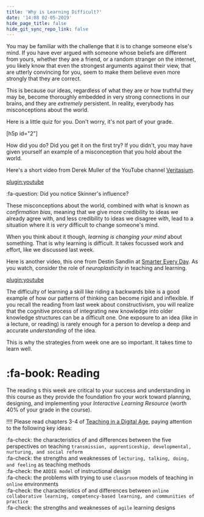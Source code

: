 ```yaml
---
title: 'Why is Learning Difficult?'
date: '14:08 02-05-2019'
hide_page_title: false
hide_git_sync_repo_link: false
---
```


You may be familiar with the challenge that it is to change someone else's mind. If you have ever argued with someone whose beliefs are different from yours, whether they are a friend, or a random stranger on the internet, you likely know that even the strongest arguments against their view, that are utterly convincing for you, seem to make them believe even more strongly that they are correct.

This is because our ideas, regardless of what they are or how truthful they may be, become thoroughly embedded in very strong connections in our brains, and they are *extremely* persistent. In reality, everybody has misconceptions about the world.

Here is a little quiz for you. Don't worry, it's not part of your grade.

[h5p id="2"]

How did you do? Did you get it on the first try? If you didn't, you may have given yourself an example of a misconception that you hold about the world.

Here's a short video from Derek Muller of the YouTube channel [Veritasium](https://veritasium.com).

[plugin:youtube](https://www.youtube.com/watch?v=eVtCO84MDj8)

:fa-question: Did you notice Skinner's influence?

These misconceptions about the world, combined with what is known as *confirmation bias*, meaning that we give more credibility to ideas we already agree with, and less credibility to ideas we disagree with, lead to a situation where it is *very* difficult to change someone's mind.

When you think about it though, *learning is changing your mind* about something. That is why learning is difficult. It takes focussed work and effort, like we discussed last week.

Here is another video, this one from Destin Sandlin at [Smarter Every Day](https://smartereveryday.com). As you watch, consider the role of *neuroplasticity* in teaching and learning.

[plugin:youtube](https://www.youtube.com/watch?v=Ybo4Lk3CI98)

The difficulty of learning a skill like riding a backwards bike is a good example of how our patterns of thinking can become rigid and inflexible. If you recall the reading from last week about constructivism, you will realize that the cognitive process of integrating new knowledge into older knowledge structures can be a difficult one. One exposure to an idea (like in a lecture, or reading) is rarely enough for a person to develop a deep and accurate *understanding* of the idea.

This is why the strategies from week one are so important. It takes time to learn well.

# :fa-book: Reading

The reading s this week are critical to your success and understanding in this course as they provide the foundation fro your work toward planning, designing, and implementing your *Interactive Learning Resource* (worth 40% of your grade in the course).

!!!! Please read chapters 3-4 of [Teaching in a Digital Age](https://opentextbc.ca/teachinginadigitalage), paying attention to the following key ideas:

:fa-check: the characteristics of and differences between the five perspectives on teaching `transmission, apprenticeship, developmental, nurturing, and social reform` <br>
:fa-check: the strengths and weaknesses of `lecturing, talking, doing, and feeling` as teaching methods <br>
:fa-check: the `ADDIE model` of instructional design <br>
:fa-check: the problems with trying to use `classroom` models of teaching in `online` environments <br>
:fa-check: the characteristics of and differences between `online collaborative learning, competency-based learning, and communities of practice` <br>
:fa-check: the strengths and weaknesses of `agile` learning designs <br>
